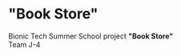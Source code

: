 "Book Store"
=================

Bionic Tech Summer School project <b>"Book Store"</b>
<br>
Team J-4
